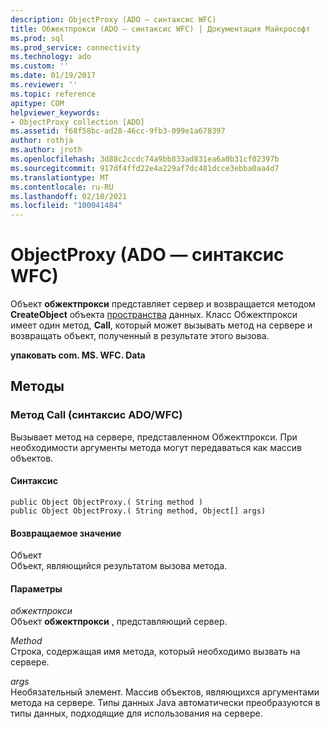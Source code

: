 ```yaml
---
description: ObjectProxy (ADO — синтаксис WFC)
title: Обжектпрокси (ADO — синтаксис WFC) | Документация Майкрософт
ms.prod: sql
ms.prod_service: connectivity
ms.technology: ado
ms.custom: ''
ms.date: 01/19/2017
ms.reviewer: ''
ms.topic: reference
apitype: COM
helpviewer_keywords:
- ObjectProxy collection [ADO]
ms.assetid: f68f58bc-ad28-46cc-9fb3-099e1a678397
author: rothja
ms.author: jroth
ms.openlocfilehash: 3d88c2ccdc74a9bb833ad831ea6a0b31cf02397b
ms.sourcegitcommit: 917df4ffd22e4a229af7dc481dcce3ebba0aa4d7
ms.translationtype: MT
ms.contentlocale: ru-RU
ms.lasthandoff: 02/10/2021
ms.locfileid: "100041484"
---
```

# <a name="objectproxy-ado---wfc-syntax"></a>ObjectProxy (ADO — синтаксис WFC)
Объект **обжектпрокси** представляет сервер и возвращается методом **CreateObject** объекта [пространства](../rds-api/dataspace-object-rds.md) данных. Класс Обжектпрокси имеет один метод, **Call**, который может вызывать метод на сервере и возвращать объект, полученный в результате этого вызова.  
  
 **упаковать com. MS. WFC. Data**  
  
## <a name="methods"></a>Методы  
  
### <a name="call-method-adowfc-syntax"></a>Метод Call (синтаксис ADO/WFC)  
 Вызывает метод на сервере, представленном Обжектпрокси. При необходимости аргументы метода могут передаваться как массив объектов.  
  
#### <a name="syntax"></a>Синтаксис  
  
```  
public Object ObjectProxy.( String method )  
public Object ObjectProxy.( String method, Object[] args)  
```  
  
#### <a name="returns"></a>Возвращаемое значение  
 Объект  
 Объект, являющийся результатом вызова метода.  
  
#### <a name="parameters"></a>Параметры  
 *обжектпрокси*  
 Объект **обжектпрокси** , представляющий сервер.  
  
 *Method*  
 Строка, содержащая имя метода, который необходимо вызвать на сервере.  
  
 *args*  
 Необязательный элемент. Массив объектов, являющихся аргументами метода на сервере. Типы данных Java автоматически преобразуются в типы данных, подходящие для использования на сервере.